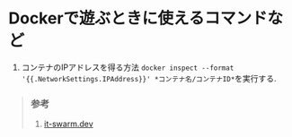 # Dockerで遊ぶときに使えるコマンドなど
1. コンテナのIPアドレスを得る方法
`docker inspect --format '{{.NetworkSettings.IPAddress}}' *コンテナ名/コンテナID*`を実行する.
> ### 参考
> 1. [it-swarm.dev](https://www.it-swarm.dev/ja/docker/%E3%83%9B%E3%82%B9%E3%83%88%E3%81%8B%E3%82%89docker%E3%82%B3%E3%83%B3%E3%83%86%E3%83%8A%E3%81%AEip%E3%82%A2%E3%83%89%E3%83%AC%E3%82%B9%E3%82%92%E5%8F%96%E5%BE%97%E3%81%99%E3%82%8B%E6%96%B9%E6%B3%95/1073314901/)
